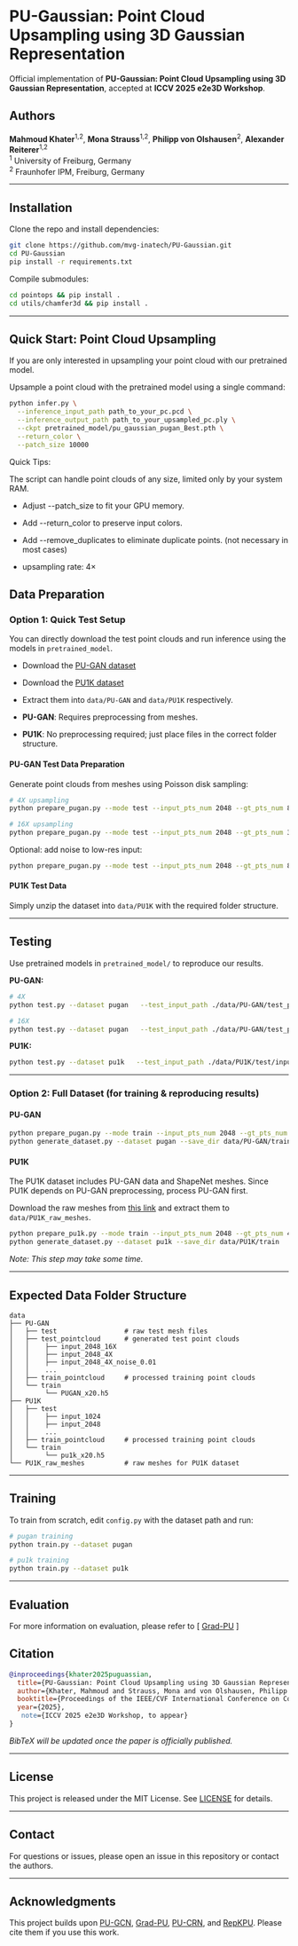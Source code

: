 # PU-Gaussian: Point Cloud Upsampling using 3D Gaussian Representation

Official implementation of **PU-Gaussian: Point Cloud Upsampling using 3D Gaussian Representation**, accepted at **ICCV 2025 e2e3D Workshop**.

## Authors
**Mahmoud Khater**<sup>1,2</sup>, **Mona Strauss**<sup>1,2</sup>, **Philipp von Olshausen**<sup>2</sup>, **Alexander Reiterer**<sup>1,2</sup>  
<sup>1</sup> University of Freiburg, Germany  
<sup>2</sup> Fraunhofer IPM, Freiburg, Germany  

---

## Installation

Clone the repo and install dependencies:
```bash
git clone https://github.com/mvg-inatech/PU-Gaussian.git
cd PU-Gaussian
pip install -r requirements.txt
```

Compile submodules:
```bash
cd pointops && pip install .
cd utils/chamfer3d && pip install .
```

---
## Quick Start: Point Cloud Upsampling

If you are only interested in upsampling your point cloud with our pretrained model. 

Upsample a point cloud with the pretrained model using a single command:

```bash
python infer.py \
  --inference_input_path path_to_your_pc.pcd \
  --inference_output_path path_to_your_upsampled_pc.ply \
  --ckpt pretrained_model/pu_gaussian_pugan_Best.pth \
  --return_color \
  --patch_size 10000
```
Quick Tips:

The script can handle point clouds of any size, limited only by your system RAM.

- Adjust --patch_size to fit your GPU memory.

- Add --return_color to preserve input colors.

- Add --remove_duplicates to eliminate duplicate points. (not necessary in most cases)

- upsampling rate: 4×


## Data Preparation

### Option 1: Quick Test Setup

You can directly download the test point clouds and run inference using the models in `pretrained_model`.

- Download the [PU-GAN dataset](https://drive.google.com/open?id=1BNqjidBVWP0_MUdMTeGy1wZiR6fqyGmC)  
- Download the [PU1K dataset](https://drive.google.com/file/d/1oTAx34YNbL6GDwHYL2qqvjmYtTVWcELg/view?usp=drive_link)  
- Extract them into `data/PU-GAN` and `data/PU1K` respectively.

- **PU-GAN**: Requires preprocessing from meshes.  
- **PU1K**: No preprocessing required; just place files in the correct folder structure.

#### PU-GAN Test Data Preparation
Generate point clouds from meshes using Poisson disk sampling:
```bash
# 4X upsampling
python prepare_pugan.py --mode test --input_pts_num 2048 --gt_pts_num 8192

# 16X upsampling
python prepare_pugan.py --mode test --input_pts_num 2048 --gt_pts_num 32768
```

Optional: add noise to low-res input:
```bash
python prepare_pugan.py --mode test --input_pts_num 2048 --gt_pts_num 8192 --noise_level 0.01
```

#### PU1K Test Data
Simply unzip the dataset into `data/PU1K` with the required folder structure.

---

## Testing

Use pretrained models in `pretrained_model/` to reproduce our results.

**PU-GAN:**
```bash
# 4X
python test.py --dataset pugan   --test_input_path ./data/PU-GAN/test_pointcloud/input_2048_4X/input_2048/   --test_gt_path ./data/PU-GAN/test_pointcloud/input_2048_4X/gt_8192/   --ckpt pretrained_model/pu_gaussian_pugan_Best.pth   --save_dir results/PU-GAN/4x --up_rate 4

# 16X
python test.py --dataset pugan   --test_input_path ./data/PU-GAN/test_pointcloud/input_2048_16X/input_2048/   --test_gt_path ./data/PU-GAN/test_pointcloud/input_2048_16X/gt_32768/   --ckpt pretrained_model/pu_gaussian_pugan_Best.pth   --save_dir results/PU-GAN/16x --up_rate 16
```

**PU1K:**
```bash
python test.py --dataset pu1k   --test_input_path ./data/PU1K/test/input_2048/input_2048   --test_gt_path ./data/PU1K/test/input_2048/gt_8192   --ckpt pretrained_model/pu_gaussian_pu1k_Best.pth   --save_dir results/PU1K/4x --up_rate 4
```


---

### Option 2: Full Dataset (for training & reproducing results)

#### PU-GAN
```bash
python prepare_pugan.py --mode train --input_pts_num 2048 --gt_pts_num 40960
python generate_dataset.py --dataset pugan --save_dir data/PU-GAN/train
```

#### PU1K
The PU1K dataset includes PU-GAN data and ShapeNet meshes. Since PU1K depends on PU-GAN preprocessing, process PU-GAN first.

Download the raw meshes from [this link](https://drive.google.com/file/d/1tnMjJUeh1e27mCRSNmICwGCQDl20mFae/view?usp=drive_link) and extract them to `data/PU1K_raw_meshes`.

```bash
python prepare_pu1k.py --mode train --input_pts_num 2048 --gt_pts_num 40960
python generate_dataset.py --dataset pu1k --save_dir data/PU1K/train
```

*Note: This step may take some time.*

---

## Expected Data Folder Structure

```
data  
├── PU-GAN
│   ├── test                 # raw test mesh files
│   ├── test_pointcloud      # generated test point clouds
│   │    ├── input_2048_16X
│   │    ├── input_2048_4X
│   │    ├── input_2048_4X_noise_0.01
│   │    ...
│   ├── train_pointcloud     # processed training point clouds
│   └── train
│        └── PUGAN_x20.h5
├── PU1K
│   ├── test
│   │    ├── input_1024
│   │    ├── input_2048
│   │    ...
│   ├── train_pointcloud     # processed training point clouds
│   └── train
│        └── pu1k_x20.h5
└── PU1K_raw_meshes          # raw meshes for PU1K dataset
```

---


## Training

To train from scratch, edit `config.py` with the dataset path and run:
```bash
# pugan training
python train.py --dataset pugan

# pu1k training
python train.py --dataset pu1k
```
---
## Evaluation
For more information on evaluation, please refer to [ [Grad-PU](https://github.com/yunhe20/Grad-PU) ]


## Citation

```bibtex
@inproceedings{khater2025puguassian,
  title={PU-Gaussian: Point Cloud Upsampling using 3D Gaussian Representation},
  author={Khater, Mahmoud and Strauss, Mona and von Olshausen, Philipp and Reiterer, Alexander},
  booktitle={Proceedings of the IEEE/CVF International Conference on Computer Vision Workshops (ICCVW)},
  year={2025},
   note={ICCV 2025 e2e3D Workshop, to appear}
}
```
*BibTeX will be updated once the paper is officially published.*

---

## License

This project is released under the MIT License. See [LICENSE](LICENSE) for details.

---

## Contact

For questions or issues, please open an issue in this repository or contact the authors.

---

## Acknowledgments

This project builds upon [PU-GCN](https://github.com/guochengqian/PU-GCN), [Grad-PU](https://github.com/yunhe20/Grad-PU), [PU-CRN](https://github.com/wanruzhao/PU-CRN), and [RepKPU](https://github.com/qhanghu/RepKPU). Please cite them if you use this work.
